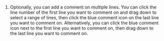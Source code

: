 1. Optionally, you can add a comment on multiple lines. You can click the line number of the first line you want to comment on and drag down to select a range of lines, then click the blue comment icon on the last line you want to comment on. Alternatively, you can click the blue comment icon next to the first line you want to comment on, then drag down to the last line you want to comment on.
